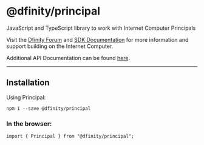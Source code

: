 # @dfinity/principal

JavaScript and TypeScript library to work with Internet Computer Principals

Visit the [Dfinity Forum](https://forum.dfinity.org/) and [SDK Documentation](https://sdk.dfinity.org/docs/index.html) for more information and support building on the Internet Computer.

Additional API Documentation can be found [here](https://peacock.dev/principal-docs).

---

## Installation

Using Principal:

```
npm i --save @dfinity/principal
```

### In the browser:

```
import { Principal } from "@dfinity/principal";
```
